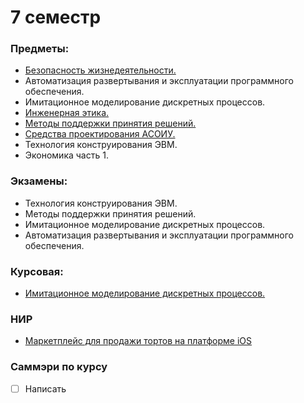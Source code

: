 # 7 семестр
### Предметы:
- [Безопасность жизнедеятельности.](https://github.com/mightyK1ngRichard/IU5/tree/master/Term-7/Life%20safety)
- Автоматизация развертывания и эксплуатации программного обеспечения.
- Имитационное моделирование дискретных процессов.
- [Инженерная этика.](https://github.com/mightyK1ngRichard/IU5/tree/master/Term-7/Engineering%20Ethics)
- [Методы поддержки принятия решений.](https://github.com/mightyK1ngRichard/IU5/tree/master/Term-7/Decision%20support%20methods)
- [Средства проектирования АСОИУ.](https://github.com/mightyK1ngRichard/IU5/tree/master/Term-7/Design%20tools%20ASOIU)
- Технология конструирования ЭВМ.
- Экономика часть 1.

### Экзамены:
- Технология конструирования ЭВМ.
- Методы поддержки принятия решений.
- Имитационное моделирование дискретных процессов.
- Автоматизация развертывания и эксплуатации программного обеспечения.

### Курсовая: 
- [Имитационное моделирование дискретных процессов.](https://github.com/mightyK1ngRichard/coursework-bmstu-2024-simulation-discrete-processes)

### НИР
- [Маркетплейс для продажи тортов на платформе iOS](https://github.com/mightyK1ngRichard/IU5/tree/master/Term-7/Scientific%20research%20work)

### Саммэри по курсу
- [ ] Написать
